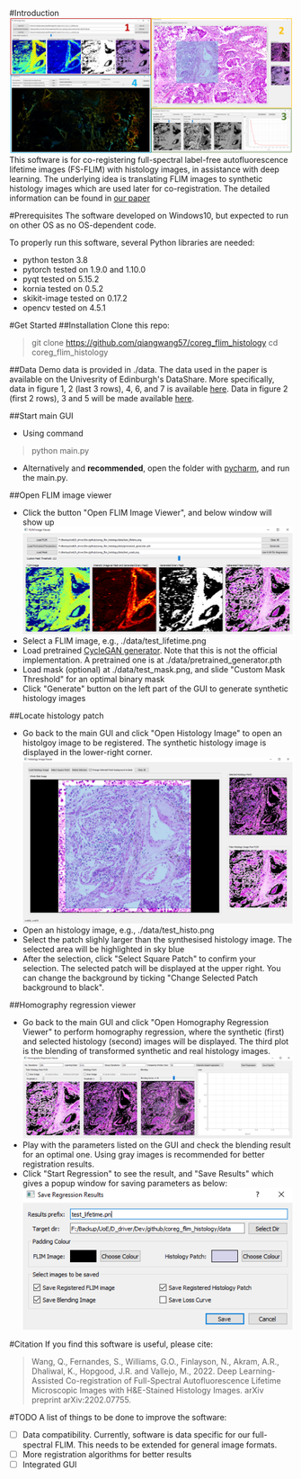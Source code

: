 #Introduction
![GUI](./images/gui.png)
This software is for co-registering full-spectral label-free autofluorescence lifetime images (FS-FLIM) with histology images, in assistance with deep learning. The underlying idea is translating FLIM images to synthetic histology images which are used later for co-registration. The detailed information can be found in [our paper](https://arxiv.org/abs/2202.07755)

#Prerequisites
The software developed on Windows10, but expected to run on other OS as no OS-dependent code.

To properly run this software, several Python libraries are needed:
- python teston 3.8
- pytorch tested on 1.9.0 and 1.10.0
- pyqt tested on 5.15.2
- kornia tested on 0.5.2
- skikit-image tested on 0.17.2
- opencv tested on 4.5.1

#Get Started
##Installation
Clone this repo:
>git clone https://github.com/qiangwang57/coreg_flim_histology
> cd coreg_flim_histology

##Data
Demo data is provided in ./data. The data used in the paper is available on the Univesrity of Edinburgh's DataShare. More specifically, data in figure 1, 2 (last 3 rows), 4, 6, and 7 is available [here](https://doi.org/10.7488/ds/3099). Data in figure 2 (first 2 rows), 3 and 5 will be made available [here]().

##Start main GUI
- Using command
> python main.py

- Alternatively and **recommended**, open the folder with [pycharm](https://www.jetbrains.com/pycharm/), and run the main.py.

##Open FLIM image viewer
- Click the button "Open FLIM Image Viewer", and below window will show up
![FLIM image viewer](./images/flim_viewer.png)
- Select a FLIM image, e.g., ./data/test_lifetime.png
- Load pretrained [CycleGAN generator](https://github.com/aitorzip/PyTorch-CycleGAN). Note that this is not the official implementation. A pretrained one is at ./data/pretrained_generator.pth
- Load mask (optional) at ./data/test_mask.png, and slide "Custom Mask Threshold" for an optimal binary mask
- Click "Generate" button on the left part of the GUI to generate synthetic histology images

##Locate histology patch
- Go back to the main GUI and click "Open Histology Image" to open an histolgoy image to be registered. The synthetic histology image is displayed in the lower-right corner.
![Histology image viewer](./images/histo_viewer.png)
- Open an histology image, e.g., ./data/test_histo.png
- Select the patch slighly larger than the synthesised histology image. The selected area will be highlighted in sky blue
- After the selection, click "Select Square Patch" to confirm your selection. The selected patch will be displayed at the upper right. You can change the background by ticking "Change Selected Patch background to black".

##Homography regression viewer
- Go back to the main GUI and click "Open Homography Regression Viewer" to perform homography regression, where the synthetic (first) and selected histology (second) images will be displayed. The third plot is the blending of transformed synthetic and real histology images.
![Homography regression viewer](./images/regression.png)
- Play with the parameters listed on the GUI and check the blending result for an optimal one. Using gray images is recommended for better registration results.
- Click "Start Regression" to see the result, and "Save Results" which gives a popup window for saving parameters as below:
![Save Results](./images/save_results.png)

#Citation
If you find this software is useful, please cite:
>Wang, Q., Fernandes, S., Williams, G.O., Finlayson, N., Akram, A.R., Dhaliwal, K., Hopgood, J.R. and Vallejo, M., 2022. Deep Learning-Assisted Co-registration of Full-Spectral Autofluorescence Lifetime Microscopic Images with H&E-Stained Histology Images. arXiv preprint arXiv:2202.07755.


#TODO
A list of things to be done to improve the software:
- [ ] Data compatibility. Currently, software is data specific for our full-spectral FLIM. This needs to be extended for general image formats.
- [ ] More registration algorithms for better results
- [ ] Integrated GUI